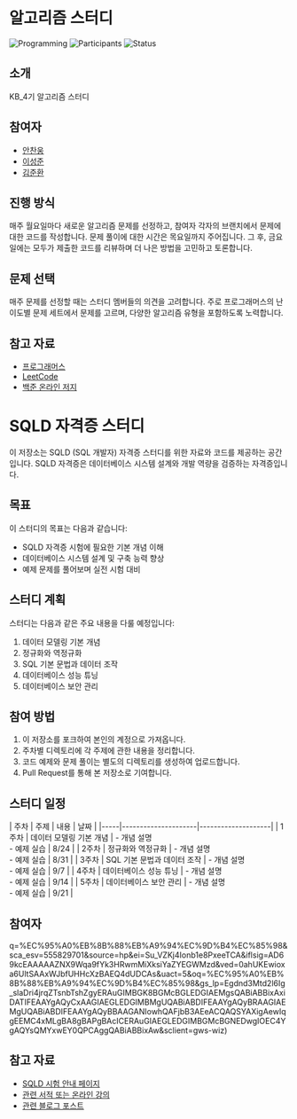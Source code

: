 # 알고리즘 스터디

![Programming](https://img.shields.io/badge/language-Python-blue.svg)
![Participants](https://img.shields.io/badge/participants-5-green.svg)
![Status](https://img.shields.io/badge/status-active-brightgreen.svg)

## 소개

KB_4기 알고리즘 스터디

## 참여자
- [안찬웅](https://github.com/AnChanUng)
- [이성준](https://github.com/SamGentlee)
- [김준환](https://github.com/)

## 진행 방식

매주 월요일마다 새로운 알고리즘 문제를 선정하고, 참여자 각자의 브랜치에서 문제에 대한 코드를 작성합니다. 문제 풀이에 대한 시간은 목요일까지 주어집니다. 그 후, 금요일에는 모두가 제출한 코드를 리뷰하며 더 나은 방법을 고민하고 토론합니다.


## 문제 선택

매주 문제를 선정할 때는 스터디 멤버들의 의견을 고려합니다. 주로 프로그래머스의 난이도별 문제 세트에서 문제를 고르며, 다양한 알고리즘 유형을 포함하도록 노력합니다.

## 참고 자료

- [프로그래머스](https://programmers.co.kr/)
- [LeetCode](https://leetcode.com/)
- [백준 온라인 저지](https://www.acmicpc.net/)







# SQLD 자격증 스터디

이 저장소는 SQLD (SQL 개발자) 자격증 스터디를 위한 자료와 코드를 제공하는 공간입니다. SQLD 자격증은 데이터베이스 시스템 설계와 개발 역량을 검증하는 자격증입니다.

## 목표

이 스터디의 목표는 다음과 같습니다:

- SQLD 자격증 시험에 필요한 기본 개념 이해
- 데이터베이스 시스템 설계 및 구축 능력 향상
- 예제 문제를 풀어보며 실전 시험 대비

## 스터디 계획

스터디는 다음과 같은 주요 내용을 다룰 예정입니다:

1. 데이터 모델링 기본 개념
2. 정규화와 역정규화
3. SQL 기본 문법과 데이터 조작
4. 데이터베이스 성능 튜닝
5. 데이터베이스 보안 관리

## 참여 방법

1. 이 저장소를 포크하여 본인의 계정으로 가져옵니다.
2. 주차별 디렉토리에 각 주제에 관한 내용을 정리합니다.
3. 코드 예제와 문제 풀이는 별도의 디렉토리를 생성하여 업로드합니다.
4. Pull Request를 통해 본 저장소로 기여합니다.

## 스터디 일정

| 주차 | 주제                 | 내용               | 날짜  |
|-----|---------------------|--------------------| 
| 1주차 | 데이터 모델링 기본 개념 | - 개념 설명<br>- 예제 실습 | 8/24 |
| 2주차 | 정규화와 역정규화     | - 개념 설명<br>- 예제 실습 | 8/31 |
| 3주차 | SQL 기본 문법과 데이터 조작 | - 개념 설명<br>- 예제 실습 | 9/7 |
| 4주차 | 데이터베이스 성능 튜닝 | - 개념 설명<br>- 예제 실습 | 9/14 |
| 5주차 | 데이터베이스 보안 관리 | - 개념 설명<br>- 예제 실습 | 9/21 |

## 참여자
q=%EC%95%A0%EB%8B%88%EB%A9%94%EC%9D%B4%EC%85%98&sca_esv=555829701&source=hp&ei=Su_VZKj4Ionb1e8PxeeTCA&iflsig=AD69kcEAAAAAZNX9Wqa9fYk3HRwmMiXksiYaZYEGWMzd&ved=0ahUKEwioxa6UltSAAxWJbfUHHcXzBAEQ4dUDCAs&uact=5&oq=%EC%95%A0%EB%8B%88%EB%A9%94%EC%9D%B4%EC%85%98&gs_lp=Egdnd3Mtd2l6Ig_slaDri4jrqZTsnbTshZgyERAuGIMBGK8BGMcBGLEDGIAEMgsQABiABBixAxiDATIFEAAYgAQyCxAAGIAEGLEDGIMBMgUQABiABDIFEAAYgAQyBRAAGIAEMgUQABiABDIFEAAYgAQyBBAAGANIowhQAFjbB3AEeACQAQSYAXigAewIqgEEMC4xMLgBA8gBAPgBAcICERAuGIAEGLEDGIMBGMcBGNEDwgIOEC4YgAQYsQMYxwEY0QPCAggQABiABBixAw&sclient=gws-wiz)

## 참고 자료

- [SQLD 시험 안내 페이지](링크)
- [관련 서적 또는 온라인 강의](링크)
- [관련 블로그 포스트](링크)

